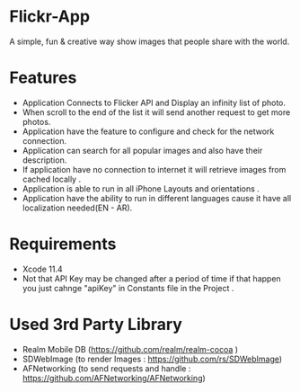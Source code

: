 # Flickr-App
A simple, fun &amp; creative way show images that people share with the world.
# Features 
- Application Connects to Flicker API and Display an infinity list of photo.
- When scroll to the end of the list it will send another request to get more photos.
- Application have the feature to configure and check for the network connection.
- Application can search for all popular images and also have their description.
- If application have no connection to internet it will retrieve images from cached locally .
- Application is able to run in all iPhone Layouts and orientations .
- Application have the ability to run in different languages cause it have all localization needed(EN - AR).

# Requirements
- Xcode 11.4
- Not that API Key may be changed after a period of time if that happen you  just cahnge "apiKey" in  Constants file  in the Project .

# Used 3rd Party Library
- Realm Mobile DB (https://github.com/realm/realm-cocoa )
- SDWebImage (to render Images : https://github.com/rs/SDWebImage)
- AFNetworking (to send requests and handle : https://github.com/AFNetworking/AFNetworking)

